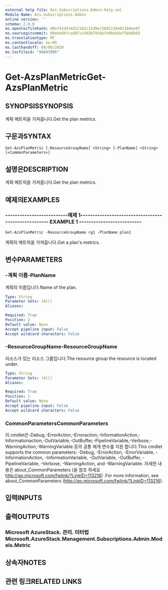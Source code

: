 ```yaml
---
external help file: Azs.Subscriptions.Admin-help.xml
Module Name: Azs.Subscriptions.Admin
online version: ''
schema: 2.0.0
ms.openlocfilehash: d8ef41d414d12182c15d9ec5b01138e0110dee9f
ms.sourcegitcommit: 09eb4dbfcad6fce303b793dafe9bebdef589db03
ms.translationtype: MT
ms.contentlocale: ko-KR
ms.lasthandoff: 08/08/2020
ms.locfileid: "94047096"
---
```

# <span data-ttu-id="28883-101">Get-AzsPlanMetric</span><span class="sxs-lookup"><span data-stu-id="28883-101">Get-AzsPlanMetric</span></span>

## <span data-ttu-id="28883-102">SYNOPSIS</span><span class="sxs-lookup"><span data-stu-id="28883-102">SYNOPSIS</span></span>
<span data-ttu-id="28883-103">계획 메트릭을 가져옵니다.</span><span class="sxs-lookup"><span data-stu-id="28883-103">Get the plan metrics.</span></span>

## <span data-ttu-id="28883-104">구문과</span><span class="sxs-lookup"><span data-stu-id="28883-104">SYNTAX</span></span>

```
Get-AzsPlanMetric [-ResourceGroupName] <String> [-PlanName] <String> [<CommonParameters>]
```

## <span data-ttu-id="28883-105">설명은</span><span class="sxs-lookup"><span data-stu-id="28883-105">DESCRIPTION</span></span>
<span data-ttu-id="28883-106">계획 메트릭을 가져옵니다.</span><span class="sxs-lookup"><span data-stu-id="28883-106">Get the plan metrics.</span></span>

## <span data-ttu-id="28883-107">예제의</span><span class="sxs-lookup"><span data-stu-id="28883-107">EXAMPLES</span></span>

### <span data-ttu-id="28883-108">--------------------------예제 1--------------------------</span><span class="sxs-lookup"><span data-stu-id="28883-108">-------------------------- EXAMPLE 1 --------------------------</span></span>
```
Get-AzsPlanMetric -ResourceGroupName rg1 -PlanName plan1
```

<span data-ttu-id="28883-109">계획의 메트릭을 가져옵니다.</span><span class="sxs-lookup"><span data-stu-id="28883-109">Get a plan's metrics.</span></span>

## <span data-ttu-id="28883-110">변수</span><span class="sxs-lookup"><span data-stu-id="28883-110">PARAMETERS</span></span>

### <span data-ttu-id="28883-111">-계획 이름</span><span class="sxs-lookup"><span data-stu-id="28883-111">-PlanName</span></span>
<span data-ttu-id="28883-112">계획의 이름입니다.</span><span class="sxs-lookup"><span data-stu-id="28883-112">Name of the plan.</span></span>

```yaml
Type: String
Parameter Sets: (All)
Aliases: 

Required: True
Position: 2
Default value: None
Accept pipeline input: False
Accept wildcard characters: False
```

### <span data-ttu-id="28883-113">-ResourceGroupName</span><span class="sxs-lookup"><span data-stu-id="28883-113">-ResourceGroupName</span></span>
<span data-ttu-id="28883-114">리소스가 있는 리소스 그룹입니다.</span><span class="sxs-lookup"><span data-stu-id="28883-114">The resource group the resource is located under.</span></span>

```yaml
Type: String
Parameter Sets: (All)
Aliases: 

Required: True
Position: 1
Default value: None
Accept pipeline input: False
Accept wildcard characters: False
```

### <span data-ttu-id="28883-115">CommonParameters</span><span class="sxs-lookup"><span data-stu-id="28883-115">CommonParameters</span></span>
<span data-ttu-id="28883-116">이 cmdlet은-Debug,-ErrorAction,-Erroraction,-InformationAction,-Informationaction,-OutVariable,-OutBuffer,-PipelineVariable,-Verbose,-WarningAction,-WarningVariable 등의 공통 매개 변수를 지원 합니다.</span><span class="sxs-lookup"><span data-stu-id="28883-116">This cmdlet supports the common parameters: -Debug, -ErrorAction, -ErrorVariable, -InformationAction, -InformationVariable, -OutVariable, -OutBuffer, -PipelineVariable, -Verbose, -WarningAction, and -WarningVariable.</span></span> <span data-ttu-id="28883-117">자세한 내용은 about_CommonParameters (을 참조 하세요 http://go.microsoft.com/fwlink/?LinkID=113216) .</span><span class="sxs-lookup"><span data-stu-id="28883-117">For more information, see about_CommonParameters (http://go.microsoft.com/fwlink/?LinkID=113216).</span></span>

## <span data-ttu-id="28883-118">입력</span><span class="sxs-lookup"><span data-stu-id="28883-118">INPUTS</span></span>

## <span data-ttu-id="28883-119">출력</span><span class="sxs-lookup"><span data-stu-id="28883-119">OUTPUTS</span></span>

### <span data-ttu-id="28883-120">Microsoft AzureStack. 관리. 미터법</span><span class="sxs-lookup"><span data-stu-id="28883-120">Microsoft.AzureStack.Management.Subscriptions.Admin.Models.Metric</span></span>

## <span data-ttu-id="28883-121">상속자</span><span class="sxs-lookup"><span data-stu-id="28883-121">NOTES</span></span>

## <span data-ttu-id="28883-122">관련 링크</span><span class="sxs-lookup"><span data-stu-id="28883-122">RELATED LINKS</span></span>

